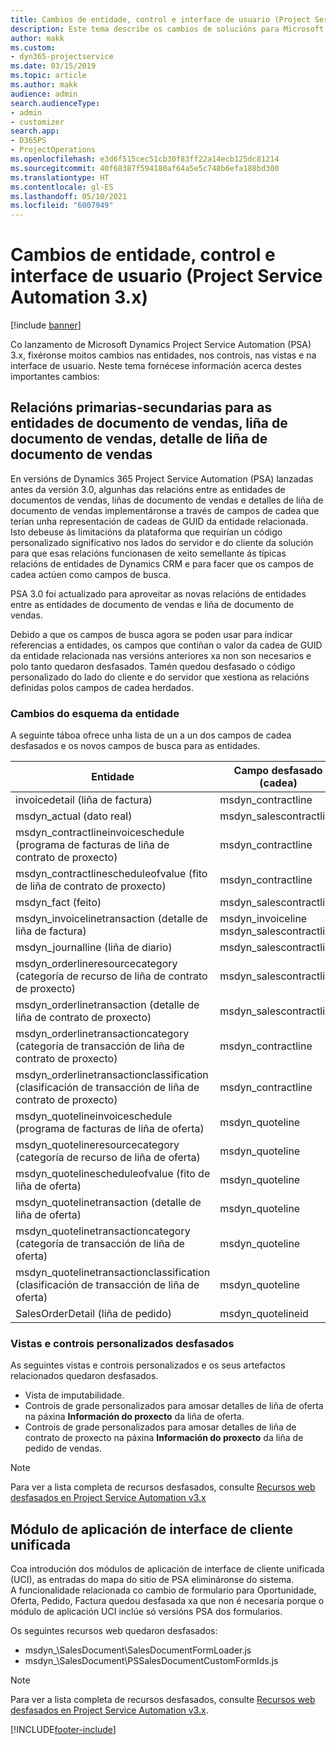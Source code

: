 ```yaml
---
title: Cambios de entidade, control e interface de usuario (Project Service Automation 3.x)
description: Este tema describe os cambios de solucións para Microsoft Dynamics Project Service Automation 3.x.
author: makk
ms.custom:
- dyn365-projectservice
ms.date: 03/15/2019
ms.topic: article
ms.author: makk
audience: admin
search.audienceType:
- admin
- customizer
search.app:
- D365PS
- ProjectOperations
ms.openlocfilehash: e3d6f515cec51cb30f83ff22a14ecb125dc81214
ms.sourcegitcommit: 40f68387f594180af64a5e5c748b6efa188bd300
ms.translationtype: HT
ms.contentlocale: gl-ES
ms.lasthandoff: 05/10/2021
ms.locfileid: "6007949"
---
```

# <a name="entity-control-and-user-interface-changes-project-service-automation-3x"></a>Cambios de entidade, control e interface de usuario (Project Service Automation 3.x)

[!include [banner](../../includes/psa-now-project-operations.md)]


Co lanzamento de Microsoft Dynamics Project Service Automation (PSA) 3.x, fixéronse moitos cambios nas entidades, nos controis, nas vistas e na interface de usuario. Neste tema fornécese información acerca destes importantes cambios:

## <a name="parent-child-relationships-for-sales-document-sales-document-line-sales-document-line-detail-entities"></a>Relacións primarias-secundarias para as entidades de documento de vendas, liña de documento de vendas, detalle de liña de documento de vendas
En versións de Dynamics 365 Project Service Automation (PSA) lanzadas antes da versión 3.0, algunhas das relacións entre as entidades de documentos de vendas, liñas de documento de vendas e detalles de liña de documento de vendas implementáronse a través de campos de cadea que terían unha representación de cadeas de GUID da entidade relacionada. Isto debeuse ás limitacións da plataforma que requirían un código personalizado significativo nos lados do servidor e do cliente da solución para que esas relacións funcionasen de xeito semellante ás típicas relacións de entidades de Dynamics CRM e para facer que os campos de cadea actúen como campos de busca.

PSA 3.0 foi actualizado para aproveitar as novas relacións de entidades entre as entidades de documento de vendas e liña de documento de vendas.

Debido a que os campos de busca agora se poden usar para indicar referencias a entidades, os campos que contiñan o valor da cadea de GUID da entidade relacionada nas versións anteriores xa non son necesarios e polo tanto quedaron desfasados. Tamén quedou desfasado o código personalizado do lado do cliente e do servidor que xestiona as relacións definidas polos campos de cadea herdados.

### <a name="entity-schema-changes"></a>Cambios do esquema da entidade
A seguinte táboa ofrece unha lista de un a un dos campos de cadea desfasados e os novos campos de busca para as entidades. 

 Entidade |   Campo desfasado (cadea) | Novo campo (busca)
--- | --- | ---
invoicedetail (liña de factura) |  msdyn_contractline |    msdyn_contractlineid
msdyn_actual (dato real) | msdyn_salescontractline |   msdyn_salescontractlineid
msdyn_contractlineinvoiceschedule (programa de facturas de liña de contrato de proxecto) |    msdyn_contractline |    msdyn_contractlineid
msdyn_contractlinescheduleofvalue (fito de liña de contrato de proxecto) |   msdyn_contractline |    msdyn_contractlineid
msdyn_fact (feito) | msdyn_salescontractline |   msdyn_salescontractlineid
msdyn_invoicelinetransaction (detalle de liña de factura) | msdyn_invoiceline <br> msdyn_salescontractline | msdyn_invoicelineid <br> msdyn_salescontractlineid
msdyn_journalline (liña de diario) |  msdyn_salescontractline |   msdyn_salescontractlineid
msdyn_orderlineresourcecategory (categoría de recurso de liña de contrato de proxecto) | msdyn_salescontractline |   msdyn_contractlineid
msdyn_orderlinetransaction (detalle de liña de contrato de proxecto) | msdyn_salescontractline |   msdyn_salescontractlineid
msdyn_orderlinetransactioncategory (categoría de transacción de liña de contrato de proxecto) |   msdyn_contractline |    msdyn_contractlineid
msdyn_orderlinetransactionclassification (clasificación de transacción de liña de contrato de proxecto) |   msdyn_contractline |    msdyn_contractlineid
msdyn_quotelineinvoiceschedule (programa de facturas de liña de oferta) |  msdyn_quoteline |   msdyn_quotelineid
msdyn_quotelineresourcecategory (categoría de recurso de liña de oferta) |    msdyn_quoteline |   msdyn_quotelineid
msdyn_quotelinescheduleofvalue (fito de liña de oferta) | msdyn_quoteline |   msdyn_quotelineid
msdyn_quotelinetransaction (detalle de liña de oferta) |    msdyn_quoteline |   msdyn_quotelineid
msdyn_quotelinetransactioncategory (categoría de transacción de liña de oferta) |  msdyn_quoteline |   msdyn_quotelineid
msdyn_quotelinetransactionclassification (clasificación de transacción de liña de oferta) |  msdyn_quoteline |   msdyn_quotelineid
SalesOrderDetail (liña de pedido) | msdyn_quotelineid | msdyn_quoteline 

### <a name="deprecated-custom-views-and-controls"></a>Vistas e controis personalizados desfasados
As seguintes vistas e controis personalizados e os seus artefactos relacionados quedaron desfasados.

- Vista de imputabilidade.
- Controis de grade personalizados para amosar detalles de liña de oferta na páxina **Información do proxecto** da liña de oferta.
- Controis de grade personalizados para amosar detalles de liña de contrato de proxecto na páxina **Información do proxecto** da liña de pedido de vendas.

> [!NOTE]
> Para ver a lista completa de recursos desfasados, consulte [Recursos web desfasados en Project Service Automation v3.x](../developer-guides/web-resources-deprecated-v3.x.md)

## <a name="unified-client-interface-app-module"></a>Módulo de aplicación de interface de cliente unificada
Coa introdución dos módulos de aplicación de interface de cliente unificada (UCI), as entradas do mapa do sitio de PSA elimináronse do sistema.  
A funcionalidade relacionada co cambio de formulario para Oportunidade, Oferta, Pedido, Factura quedou desfasada xa que non é necesaria porque o módulo de aplicación UCI inclúe só versións PSA dos formularios.  

Os seguintes recursos web quedaron desfasados:

- msdyn_\SalesDocument\SalesDocumentFormLoader.js
- msdyn_\SalesDocument\PSSalesDocumentCustomFormIds.js

> [!NOTE]
> Para ver a lista completa de recursos desfasados, consulte [Recursos web desfasados en Project Service Automation v3.x](../developer-guides/web-resources-deprecated-v3.x.md).




[!INCLUDE[footer-include](../../includes/footer-banner.md)]